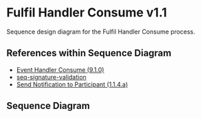 # Fulfil Handler Consume v1.1

Sequence design diagram for the Fulfil Handler Consume process.

## References within Sequence Diagram

* [Event Handler Consume \(9.1.0\)](../../../central-event-processor/9.1.0-event-handler-placeholder.md)
* [seq-signature-validation](../../../central-event-processor/signature-validation.md)
* [Send Notification to Participant \(1.1.4.a\)](../notifications/1.1.4.a-send-notification-to-participant-v1.1.md)

## Sequence Diagram

